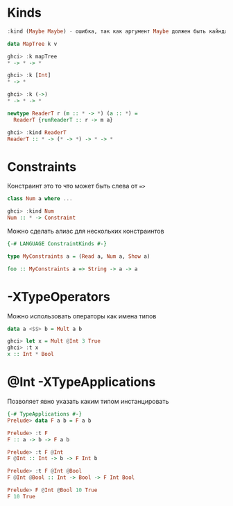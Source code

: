 # Kinds
```haskell
:kind (Maybe Maybe) - ошибка, так как аргумент Maybe должен быть кайнда *

data MapTree k v

ghci> :k mapTree 
* -> * -> *

ghci> :k [Int]
* -> *

ghci> :k (->)
* -> * -> *

newtype ReaderT r (m :: * -> *) (a :: *) = 
  ReaderT {runReaderT :: r -> m a}

ghci> :kind ReaderT
ReaderT :: * -> (* -> *) -> * -> *
```

# Constraints
Констраинт это то что может быть слева от `=>`
```haskell
class Num a where ...

ghci> :kind Num
Num :: * -> Constraint
```


Можно сделать алиас для нескольких констраинтов
```haskell
{-# LANGUAGE ConstraintKinds #-}

type MyConstraints a = (Read a, Num a, Show a)

foo :: MyConstraints a => String -> a -> a
```

# -XTypeOperators
Можно использовать операторы как имена типов
```haskell
data a <$$> b = Mult a b

ghci> let x = Mult @Int 3 True
ghci> :t x 
x :: Int * Bool
```

# @Int -XTypeApplications
Позволяет явно указать каким типом инстанцировать
```haskell
{-# TypeApplications #-}
Prelude> data F a b = F a b

Prelude> :t F
F :: a -> b -> F a b

Prelude> :t F @Int
F @Int :: Int -> b -> F Int b

Prelude> :t F @Int @Bool
F @Int @Bool :: Int -> Bool -> F Int Bool

Prelude> F @Int @Bool 10 True
F 10 True
```

# 